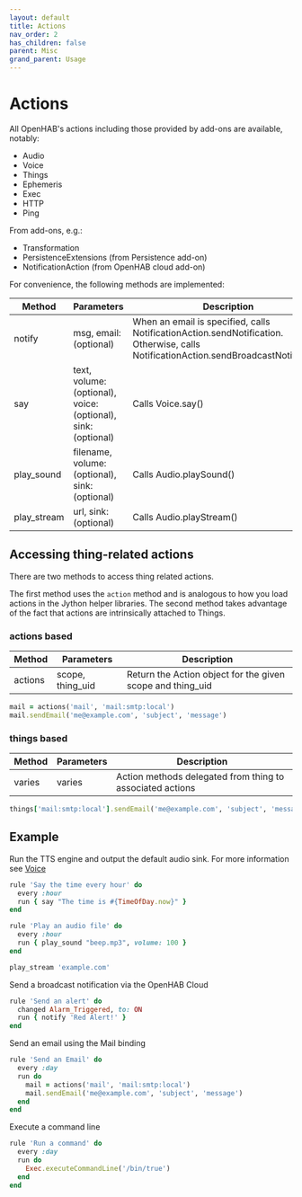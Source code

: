 ```yaml
---
layout: default
title: Actions
nav_order: 2
has_children: false
parent: Misc
grand_parent: Usage
---
```


# Actions

All OpenHAB's actions including those provided by add-ons are available, notably:
* Audio
* Voice
* Things
* Ephemeris
* Exec
* HTTP
* Ping

From add-ons, e.g.:
* Transformation
* PersistenceExtensions (from Persistence add-on)
* NotificationAction (from OpenHAB cloud add-on)

For convenience, the following methods are implemented:

| Method      | Parameters                                                    | Description                                                                                                                          |
| ----------- | ------------------------------------------------------------- | ------------------------------------------------------------------------------------------------------------------------------------ |
| notify      | msg, email: (optional)                                        | When an email is specified, calls NotificationAction.sendNotification. Otherwise, calls NotificationAction.sendBroadcastNotification |
| say         | text, volume: (optional), voice: (optional), sink: (optional) | Calls Voice.say()                                                                                                                    |
| play_sound  | filename, volume: (optional), sink: (optional)                | Calls Audio.playSound()                                                                                                              |
| play_stream | url, sink: (optional)                                         | Calls Audio.playStream()                                                                                                             |

## Accessing thing-related actions
There are two methods to access thing related actions. 

The first method uses the `action` method and is analogous to how you load actions in the Jython helper libraries.  The second method takes advantage of the fact that actions are intrinsically attached to Things. 

### actions based

| Method  | Parameters       | Description                                                |
| ------- | ---------------- | ---------------------------------------------------------- |
| actions | scope, thing_uid | Return the Action object for the given scope and thing_uid |


```ruby
mail = actions('mail', 'mail:smtp:local')
mail.sendEmail('me@example.com', 'subject', 'message')
```


### things based

| Method | Parameters | Description                                               |
| ------ | ---------- | --------------------------------------------------------- |
| varies | varies     | Action methods delegated from thing to associated actions |


```ruby
things['mail:smtp:local'].sendEmail('me@example.com', 'subject', 'message')
```


## Example

Run the TTS engine and output the default audio sink. For more information see [Voice](https://www.openhab.org/docs/configuration/multimedia.html#voice)
```ruby
rule 'Say the time every hour' do
  every :hour
  run { say "The time is #{TimeOfDay.now}" }
end
```

```ruby
rule 'Play an audio file' do
  every :hour
  run { play_sound "beep.mp3", volume: 100 }
end
```

```ruby
play_stream 'example.com'
```

Send a broadcast notification via the OpenHAB Cloud
```ruby
rule 'Send an alert' do
  changed Alarm_Triggered, to: ON
  run { notify 'Red Alert!' }
end
```

Send an email using the Mail binding
```ruby
rule 'Send an Email' do
  every :day
  run do
    mail = actions('mail', 'mail:smtp:local')
    mail.sendEmail('me@example.com', 'subject', 'message')
  end
end
```

Execute a command line
```ruby
rule 'Run a command' do
  every :day
  run do
    Exec.executeCommandLine('/bin/true')
  end
end
```
